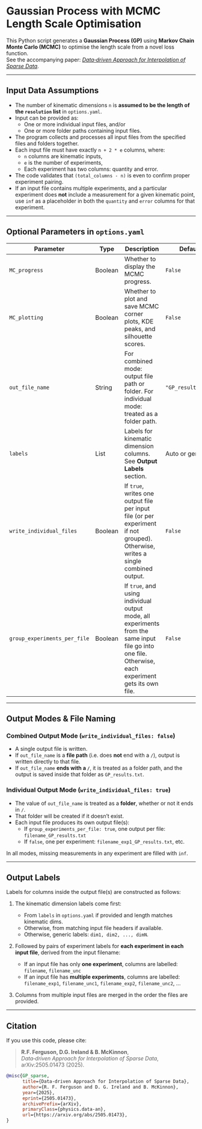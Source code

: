 
# Gaussian Process with MCMC Length Scale Optimisation

This Python script generates a **Gaussian Process (GP)** using **Markov Chain Monte Carlo (MCMC)** to optimise the length scale from a novel loss function.  
See the accompanying paper: [*Data‑driven Approach for Interpolation of Sparse Data*](https://arxiv.org/abs/2505.01473).

---

## Input Data Assumptions

- The number of kinematic dimensions `n` is **assumed to be the length of the `resolution` list** in `options.yaml`.
- Input can be provided as:
  - One or more individual input files, and/or
  - One or more folder paths containing input files.
- The program collects and processes all input files from the specified files and folders together.
- Each input file must have exactly `n + 2 * e` columns, where:
  - `n` columns are kinematic inputs,
  - `e` is the number of experiments,
  - Each experiment has two columns: quantity and error.
- The code validates that `(total_columns - n)` is even to confirm proper experiment pairing.
- If an input file contains multiple experiments, and a particular experiment does **not** include a measurement for a given kinematic point, use `inf` as a placeholder in both the `quantity` and `error` columns for that experiment.

---

## Optional Parameters in `options.yaml`

| Parameter                  | Type    | Description                                                                                                                                              | Default             |
|---------------------------|---------|----------------------------------------------------------------------------------------------------------------------------------------------------------|---------------------|
| `MC_progress`             | Boolean | Whether to display the MCMC progress.                                                                                                                    | `False`             |
| `MC_plotting`             | Boolean | Whether to plot and save MCMC corner plots, KDE peaks, and silhouette scores.                                                                            | `False`             |
| `out_file_name`           | String  | For combined mode: output file path or folder. For individual mode: treated as a folder path.                                                            | `"GP_results.txt"`  |
| `labels`                  | List    | Labels for kinematic dimension columns. See **Output Labels** section.                                                                                   | Auto or generic     |
| `write_individual_files`  | Boolean | If `true`, writes one output file per input file (or per experiment if not grouped). Otherwise, writes a single combined output.                        | `False`             |
| `group_experiments_per_file` | Boolean | If `true`, and using individual output mode, all experiments from the same input file go into one file. Otherwise, each experiment gets its own file. | `False`             |

---

## Output Modes & File Naming

### Combined Output Mode (`write_individual_files: false`)

- A single output file is written.
- If `out_file_name` is a **file path** (i.e. does **not** end with a `/`), output is written directly to that file.
- If `out_file_name` **ends with a `/`**, it is treated as a folder path, and the output is saved inside that folder as `GP_results.txt`.


### Individual Output Mode (`write_individual_files: true`)
- The value of `out_file_name` is treated as a **folder**, whether or not it ends in `/`.
- That folder will be created if it doesn’t exist.
- Each input file produces its own output file(s):
  - If `group_experiments_per_file: true`, one output per file: `filename_GP_results.txt`
  - If `false`, one per experiment: `filename_exp1_GP_results.txt`, etc.

In all modes, missing measurements in any experiment are filled with `inf`.

---

## Output Labels

Labels for columns inside the output file(s) are constructed as follows:

1. The kinematic dimension labels come first:
   - From `labels` in `options.yaml` if provided and length matches kinematic dims.
   - Otherwise, from matching input file headers if available.
   - Otherwise, generic labels: `dim1, dim2, ..., dimN`.

2. Followed by pairs of experiment labels for **each experiment in each input file**, derived from the input filename:  
   - If an input file has only **one experiment**, columns are labelled:  
        `filename`, `filename_unc`
   - If an input file has **multiple experiments**, columns are labelled:  
        `filename_exp1`, `filename_unc1`, `filename_exp2`, `filename_unc2`, ...

3. Columns from multiple input files are merged in the order the files are provided.

---

## Citation

If you use this code, please cite:

> **R.F. Ferguson, D.G. Ireland & B. McKinnon**,  
> *Data‑driven Approach for Interpolation of Sparse Data*,  
> arXiv:2505.01473 (2025).

```bibtex
@misc{GP_sparse,
      title={Data-driven Approach for Interpolation of Sparse Data}, 
      author={R. F. Ferguson and D. G. Ireland and B. McKinnon},
      year={2025},
      eprint={2505.01473},
      archivePrefix={arXiv},
      primaryClass={physics.data-an},
      url={https://arxiv.org/abs/2505.01473}, 
}
```

